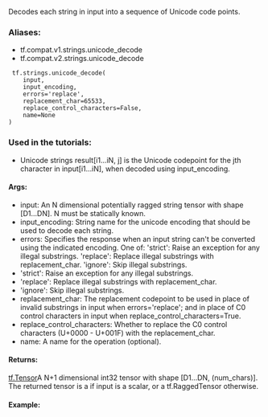 Decodes each string in input into a sequence of Unicode code points.
### Aliases:
- tf.compat.v1.strings.unicode_decode
- tf.compat.v2.strings.unicode_decode

```
 tf.strings.unicode_decode(
    input,
    input_encoding,
    errors='replace',
    replacement_char=65533,
    replace_control_characters=False,
    name=None
)
```
### Used in the tutorials:
- Unicode strings
result[i1...iN, j] is the Unicode codepoint for the jth character in input[i1...iN], when decoded using input_encoding.
#### Args:
- input: An N dimensional potentially ragged string tensor with shape [D1...DN]. N must be statically known.
- input_encoding: String name for the unicode encoding that should be used to decode each string.
- errors: Specifies the response when an input string can't be converted using the indicated encoding. One of:
'strict': Raise an exception for any illegal substrings.
'replace': Replace illegal substrings with replacement_char.
'ignore': Skip illegal substrings.
- 'strict': Raise an exception for any illegal substrings.
- 'replace': Replace illegal substrings with replacement_char.
- 'ignore': Skip illegal substrings.
- replacement_char: The replacement codepoint to be used in place of invalid substrings in input when errors='replace'; and in place of C0 control characters in input when replace_control_characters=True.
- replace_control_characters: Whether to replace the C0 control characters (U+0000 - U+001F) with the replacement_char.
- name: A name for the operation (optional).
#### Returns:
[tf.Tensor](https://tensorflow.google.cn/api_docs/python/tf/Tensor)A N+1 dimensional int32 tensor with shape [D1...DN, (num_chars)]. The returned tensor is a  if input is a scalar, or a tf.RaggedTensor otherwise.

#### Example:
